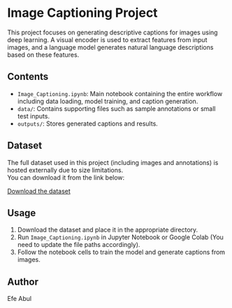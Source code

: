 # Image Captioning Project

This project focuses on generating descriptive captions for images using deep learning. A visual encoder is used to extract features from input images, and a language model generates natural language descriptions based on these features.

## Contents

- `Image_Captioning.ipynb`: Main notebook containing the entire workflow including data loading, model training, and caption generation.
- `data/`: Contains supporting files such as sample annotations or small test inputs.
- `outputs/`: Stores generated captions and results.

## Dataset

The full dataset used in this project (including images and annotations) is hosted externally due to size limitations.  
You can download it from the link below:

[Download the dataset](https://drive.google.com/drive/folders/12MrQf0s39WKGB-81ftvZ6x6KgucODXGU?usp=drive_link)

## Usage

1. Download the dataset and place it in the appropriate directory.
2. Run `Image_Captioning.ipynb` in Jupyter Notebook or Google Colab (You need to update the file paths accordingly).
3. Follow the notebook cells to train the model and generate captions from images.

## Author

Efe Abul  
